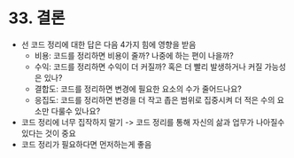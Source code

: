 # 33. 결론
- 선 코드 정리에 대한 답은 다음 4가지 힘에 영향을 받음
  - 비용: 코드를 정리하면 비용이 줄까? 나중에 하는 편이 나을까?
  - 수익: 코드를 정리하면 수익이 더 커질까? 혹은 더 빨리 발생하거나 커질 가능성은 있나?
  - 결합도: 코드를 정리하면 변경에 필요한 요소의 수가 줄어드나요?
  - 응집도: 코드를 정리하면 변경을 더 작고 좁은 범위로 집중시켜 더 적은 수의 요소만 다룰수 있나요?
- 코드 정리에 너무 집작하지 말기 -> 코드 정리를 통해 자신의 삶과 업무가 나아질수 있다는 것이 중요
- 코드 정리가 필요하다면 먼저하는게 좋음